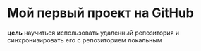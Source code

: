 # Мой первый проект на GitHub
**цель** научиться использовать удаленный репозитория и синхронизировать его с репозиторием локальным
